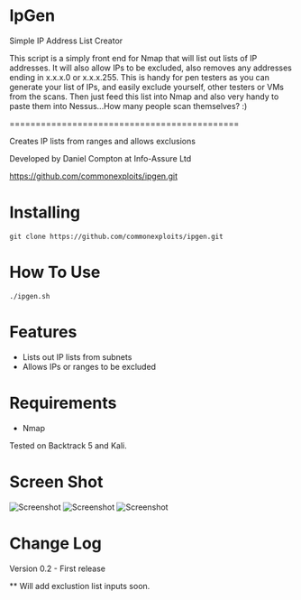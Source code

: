 IpGen
=====

Simple IP Address List Creator

This script is a simply front end for Nmap that will list out lists of IP addresses. It will also allow IPs to be excluded, also removes any addresses ending in x.x.x.0 or x.x.x.255.
This is handy for pen testers as you can generate your list of IPs, and easily exclude yourself, other testers or VMs from the scans. Then just feed this list into Nmap and also very handy to paste them into Nessus...How many people scan themselves? :)


============================================

Creates IP lists from ranges and allows exclusions

Developed by Daniel Compton at Info-Assure Ltd

https://github.com/commonexploits/ipgen.git


Installing  
=======================
    git clone https://github.com/commonexploits/ipgen.git


How To Use	
=======================
    ./ipgen.sh


Features	
=======================

* Lists out IP lists from subnets
* Allows IPs or ranges to be excluded


Requirements   
=======================
* Nmap

Tested on Backtrack 5 and Kali.


Screen Shot    
=======================
<img src="http://www.commonexploits.com/images/ipgen.png" alt="Screenshot" style="max-width:100%;">

<img src="http://www.commonexploits.com/images/ipgen2.png" alt="Screenshot" style="max-width:100%;">

<img src="http://www.commonexploits.com/images/ipgen3.png" alt="Screenshot" style="max-width:100%;">

Change Log
=======================

Version 0.2 - First release

** Will add exclustion list inputs soon.



